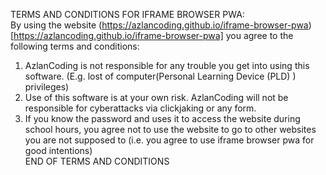 TERMS AND CONDITIONS FOR IFRAME BROWSER PWA: <br>
By using the website (https://azlancoding.github.io/iframe-browser-pwa)[https://azlancoding.github.io/iframe-browser-pwa] you agree to the following terms and conditions: <br>
1. AzlanCoding is not responsible for any trouble you get into using this software. (E.g. lost of computer(Personal Learning Device (PLD) ) privileges)
2. Use of this software is at your own risk. AzlanCoding will not be responsible for cyberattacks via clickjaking or any form.
3. If you know the password and uses it to access the website during school hours, you agree not to use the website to go to other websites you are not supposed to (i.e. you agree to use iframe browser pwa for good intentions) <br>
END OF TERMS AND CONDITIONS
